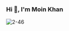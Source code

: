 ### Hi 👋, I'm Moin Khan



![2-46](https://user-images.githubusercontent.com/99876741/196039301-9e8e70ef-ede1-41be-af23-dc155f3a7374.gif)





<!--
**moinkhan07/moinkhan07** is a ✨ _special_ ✨ repository because its `README.md` (this file) appears on your GitHub profile.

Here are some ideas to get you started:

- 🔭 I’m currently working on ...
- 🌱 I’m currently learning ...
- 👯 I’m looking to collaborate on ...
- 🤔 I’m looking for help with ...
- 💬 Ask me about ...
- 📫 How to reach me: ...
- 😄 Pronouns: ...
- ⚡ Fun fact: ...
-->
